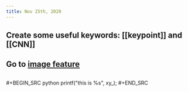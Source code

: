 ```yaml
---
title: Nov 25th, 2020
---
```


## Create some useful keywords: [[keypoint]] and [[CNN]]
## Go to [image feature](keypoint)
##
#+BEGIN_SRC python
printf("this is %s", xy_);
#+END_SRC
##
##
